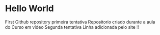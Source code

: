 # Hello World
 First Github repository primeira tentativa
 Repositorio criado durante a aula do Curso em video
Segunda tentativa
Linha adicionada pelo site !!

